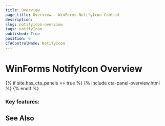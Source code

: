 ```yaml
---
title: Overview
page_title: Overview - WinForms NotifyIcon Control
description: 
slug: notifyicon-overview
tags: notifyIcon
published: True
position: 0
CTAControlName: NotifyIcon
---
```


# WinForms NotifyIcon Overview


{% if site.has_cta_panels == true %}
{% include cta-panel-overview.html %}
{% endif %}


### Key features:

## See Also


